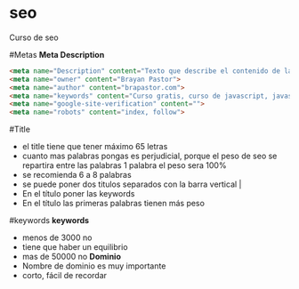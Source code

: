 # seo
Curso de seo

#Metas
**Meta Description**
```html
<meta name="Description" content="Texto que describe el contenido de la pagina">
<meta name="owner" content="Brayan Pastor">
<meta name="author" content="brapastor.com">
<meta name="keywords" content="Curso gratis, curso de javascript, javascript">
<meta name="google-site-verification" content="">
<meta name="robots" content="index, follow">

```
#Title
* el title tiene que tener máximo 65 letras
* cuanto mas palabras pongas es perjudicial, porque el peso de seo se repartira entre las palabras 1 palabra el peso sera 100%
* se recomienda 6 a 8 palabras 
* se puede poner dos titulos separados con la barra vertical | 
* En el título poner las keywords
* En el título las primeras palabras tienen más peso


#keywords
**keywords**
* menos de 3000 no
* tiene que haber un equilibrio
* mas de 50000 no
**Dominio**
* Nombre de dominio es muy importante
* corto, fácil de recordar